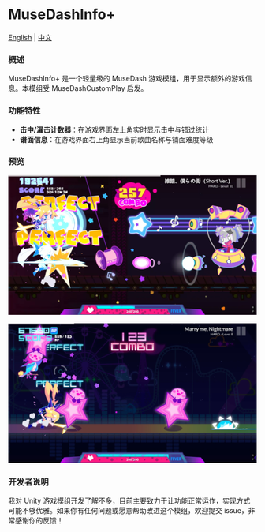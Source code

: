 # MuseDashInfo+

[English](README.md) | [中文](README_zh.md)

### 概述
MuseDashInfo+ 是一个轻量级的 MuseDash 游戏模组，用于显示额外的游戏信息。本模组受 MuseDashCustomPlay 启发。

### 功能特性
- **击中/漏击计数器**：在游戏界面左上角实时显示击中与错过统计
- **谱面信息**：在游戏界面右上角显示当前歌曲名称与铺面难度等级

### 预览
![预览_01](Static/Preview_01.webp)

![预览_02](Static/Preview_02.webp)

### 开发者说明
我对 Unity 游戏模组开发了解不多，目前主要致力于让功能正常运作，实现方式可能不够优雅。如果你有任何问题或愿意帮助改进这个模组，欢迎提交 issue，非常感谢你的反馈！

